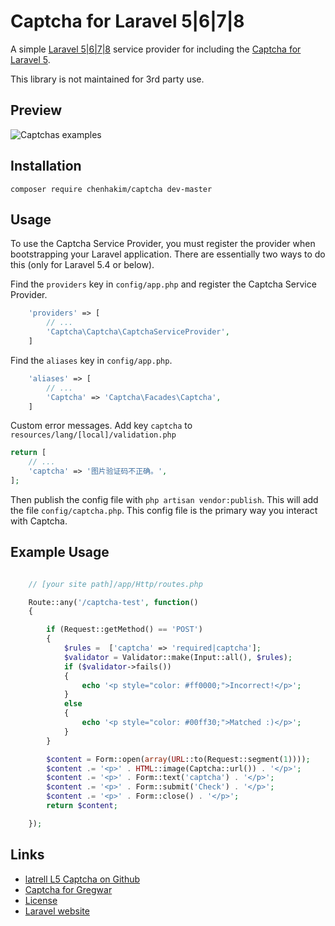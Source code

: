 # Captcha for Laravel 5|6|7|8

A simple [Laravel 5|6|7|8](http://laravel.com/) service provider for including the [Captcha for Laravel 5](https://github.com/Gregwar/Captcha).

This library is not maintained for 3rd party use.

## Preview

![Captchas examples](https://camo.githubusercontent.com/d2ec7ccc16dacc36732ff2c6bad51df1bad2428b/687474703a2f2f677265677761722e636f6d2f63617074636861732e706e67)

## Installation

```
composer require chenhakim/captcha dev-master
```

## Usage

To use the Captcha Service Provider, you must register the provider when bootstrapping your Laravel application. There are
essentially two ways to do this (only for Laravel 5.4 or below).

Find the `providers` key in `config/app.php` and register the Captcha Service Provider.

```php
    'providers' => [
        // ...
        'Captcha\Captcha\CaptchaServiceProvider',
    ]
```

Find the `aliases` key in `config/app.php`.

```php
    'aliases' => [
        // ...
        'Captcha' => 'Captcha\Facades\Captcha',
    ]
```

Custom error messages.
Add key `captcha` to `resources/lang/[local]/validation.php`

```php
return [
	// ...
	'captcha' => '图片验证码不正确。',
];
```

Then publish the config file with `php artisan vendor:publish`. This will add the file `config/captcha.php`.
This config file is the primary way you interact with Captcha.

## Example Usage

```php

    // [your site path]/app/Http/routes.php

    Route::any('/captcha-test', function()
    {

        if (Request::getMethod() == 'POST')
        {
            $rules =  ['captcha' => 'required|captcha'];
            $validator = Validator::make(Input::all(), $rules);
            if ($validator->fails())
            {
                echo '<p style="color: #ff0000;">Incorrect!</p>';
            }
            else
            {
                echo '<p style="color: #00ff30;">Matched :)</p>';
            }
        }

        $content = Form::open(array(URL::to(Request::segment(1))));
        $content .= '<p>' . HTML::image(Captcha::url()) . '</p>';
        $content .= '<p>' . Form::text('captcha') . '</p>';
        $content .= '<p>' . Form::submit('Check') . '</p>';
        $content .= '<p>' . Form::close() . '</p>';
        return $content;

    });
```

## Links

* [latrell L5 Captcha on Github](https://github.com/latrell/captcha)
* [Captcha for Gregwar](https://github.com/Gregwar/Captcha)
* [License](http://www.opensource.org/licenses/mit-license.php)
* [Laravel website](http://laravel.com)
